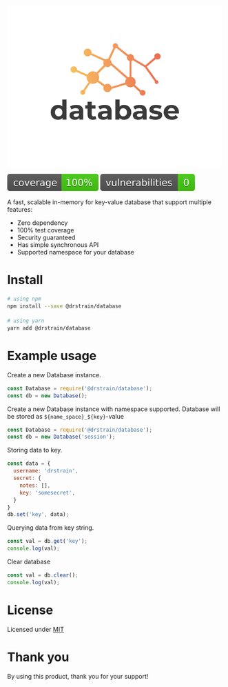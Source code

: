 <img src="docs/logo.png" width="500px">

<br>

<img src="docs/cov.svg"> <img src="docs/vuln.svg">

A fast, scalable in-memory for key-value database that support multiple features:

- Zero dependency
- 100% test coverage
- Security guaranteed
- Has simple synchronous API
- Supported namespace for your database

# Install

```bash
# using npm
npm install --save @drstrain/database

# using yarn
yarn add @drstrain/database
```

# Example usage

Create a new Database instance.

```javascript
const Database = require('@drstrain/database');
const db = new Database();
```

Create a new Database instance with namespace supported. Database will be stored as `${name_space}_${key}`-value

```javascript
const Database = require('@drstrain/database');
const db = new Database('session');
```

Storing data to key.

```javascript
const data = {
  username: 'drstrain',
  secret: {
    notes: [],
    key: 'somesecret',
  }
}
db.set('key', data);
```

Querying data from key string.

```javascript
const val = db.get('key');
console.log(val);
```

Clear database

```javascript
const val = db.clear();
console.log(val);
```

# License

Licensed under <a href="/LICENSE">MIT</a>

# Thank you

By using this product, thank you for your support!